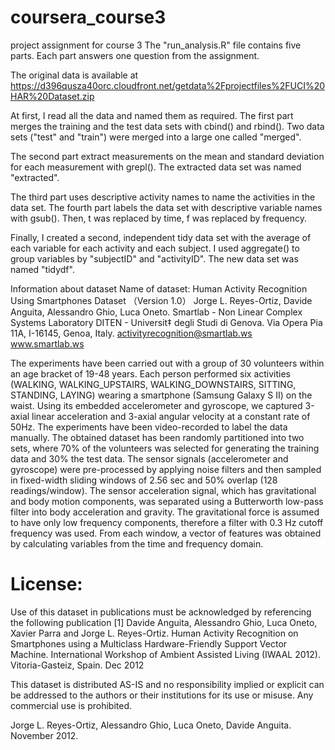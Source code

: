# coursera_course3
project assignment for course 3
The "run_analysis.R" file contains five parts. Each part answers one question from the assignment.

The original data is available at https://d396qusza40orc.cloudfront.net/getdata%2Fprojectfiles%2FUCI%20HAR%20Dataset.zip

At first, I read all the data and named them as required. 
The first part merges the training and the test data sets with cbind() and rbind().
Two data sets ("test" and "train") were merged into a large one called "merged". 

The second part extract measurements on the mean and standard deviation for each measurement with grepl().
The extracted data set was named "extracted".

The third part uses descriptive activity names to name the activities in the data set.
The fourth part labels the data set with descriptive variable names with gsub(). Then, t was replaced by time, f was replaced by frequency.

Finally, I created a second, independent tidy data set with the average of each variable for each activity and each subject. 
I used aggregate() to group variables by "subjectID" and "activityID". 
The new data set was named "tidydf".

Information about dataset 
Name of dataset: Human Activity Recognition Using Smartphones Dataset （Version 1.0）
Jorge L. Reyes-Ortiz, Davide Anguita, Alessandro Ghio, Luca Oneto.
Smartlab - Non Linear Complex Systems Laboratory
DITEN - Universit‡ degli Studi di Genova.
Via Opera Pia 11A, I-16145, Genoa, Italy.
activityrecognition@smartlab.ws
www.smartlab.ws

The experiments have been carried out with a group of 30 volunteers within an age bracket of 19-48 years. Each person performed six activities (WALKING, WALKING_UPSTAIRS, WALKING_DOWNSTAIRS, SITTING, STANDING, LAYING) wearing a smartphone (Samsung Galaxy S II) on the waist. Using its embedded accelerometer and gyroscope, we captured 3-axial linear acceleration and 3-axial angular velocity at a constant rate of 50Hz. The experiments have been video-recorded to label the data manually. The obtained dataset has been randomly partitioned into two sets, where 70% of the volunteers was selected for generating the training data and 30% the test data. 
The sensor signals (accelerometer and gyroscope) were pre-processed by applying noise filters and then sampled in fixed-width sliding windows of 2.56 sec and 50% overlap (128 readings/window). The sensor acceleration signal, which has gravitational and body motion components, was separated using a Butterworth low-pass filter into body acceleration and gravity. The gravitational force is assumed to have only low frequency components, therefore a filter with 0.3 Hz cutoff frequency was used. From each window, a vector of features was obtained by calculating variables from the time and frequency domain.

License:
========
Use of this dataset in publications must be acknowledged by referencing the following publication 
[1] Davide Anguita, Alessandro Ghio, Luca Oneto, Xavier Parra and Jorge L. Reyes-Ortiz. Human Activity Recognition on Smartphones using a Multiclass Hardware-Friendly Support Vector Machine. International Workshop of Ambient Assisted Living (IWAAL 2012). Vitoria-Gasteiz, Spain. Dec 2012

This dataset is distributed AS-IS and no responsibility implied or explicit can be addressed to the authors or their institutions for its use or misuse. Any commercial use is prohibited.

Jorge L. Reyes-Ortiz, Alessandro Ghio, Luca Oneto, Davide Anguita. November 2012.
